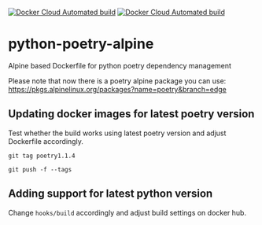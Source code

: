 [![Docker Cloud Automated build](https://img.shields.io/docker/cloud/automated/frederikp/python-poetry-alpine)](https://hub.docker.com/repository/docker/frederikp/python-poetry-alpine)
[![Docker Cloud Automated build](https://img.shields.io/docker/cloud/build/frederikp/python-poetry-alpine)](https://hub.docker.com/repository/docker/frederikp/python-poetry-alpine)

# python-poetry-alpine
Alpine based Dockerfile for python poetry dependency management

Please note that now there is a poetry alpine package you can use: https://pkgs.alpinelinux.org/packages?name=poetry&branch=edge

## Updating docker images for latest poetry version

Test whether the build works using latest poetry version and adjust Dockerfile accordingly.

`git tag poetry1.1.4`

`git push -f --tags`

## Adding support for latest python version

Change `hooks/build` accordingly and adjust build settings on docker hub.
